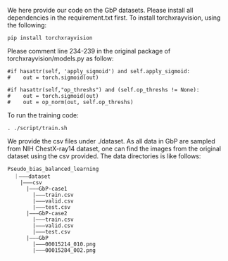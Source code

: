 We here provide our code on the GbP datasets. 
Please install all dependencies in the requirement.txt first.
To install torchxrayvision, using the following:
```
pip install torchxrayvision
```
Please comment line 234-239 in the original package of torchxrayvision/models.py as follow:

```
#if hasattr(self, 'apply_sigmoid') and self.apply_sigmoid:
#    out = torch.sigmoid(out)

#if hasattr(self,"op_threshs") and (self.op_threshs != None):
#    out = torch.sigmoid(out)
#    out = op_norm(out, self.op_threshs)
```
To run the training code:
```
. ./script/train.sh
```
We provide the csv files under ./dataset. 
As all data in GbP are sampled from NIH ChestX-ray14 dataset, 
one can find the images from the original dataset using the csv provided.
The data directories is like follows:
```
Pseudo_bias_balanced_learning
  ｜———dataset
    |———csv
      |———GbP-case1
        |———train.csv
        |———valid.csv
        |———test.csv
      |———GbP-case2
        |———train.csv
        |———valid.csv
        |———test.csv
      |———GbP
        |———00015214_010.png
        |———00015284_002.png
```






